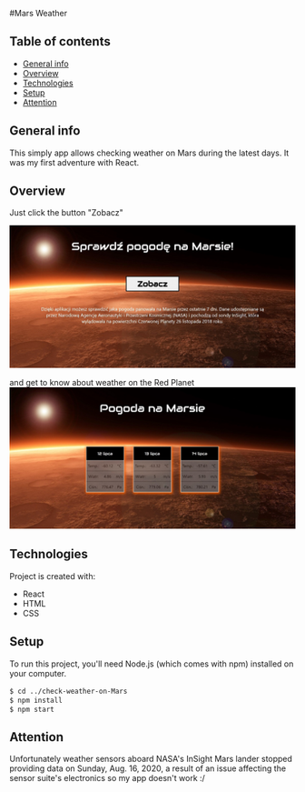 #Mars Weather
## Table of contents
* [General info](#general-info)
* [Overview](#overwiev)
* [Technologies](#technologies)
* [Setup](#setup)
* [Attention](#attention)

## General info
This simply app allows checking weather on Mars during the latest days. It was my first adventure with React.

## Overview
Just click the button "Zobacz"

![Algorithm schema](./src/images/mars_first_side_min.jpg)

and get to know about weather on the Red Planet
![Algorithm schema](./src/images/mars_weather.jpg)

## Technologies
Project is created with:
* React
* HTML
* CSS

## Setup
To run this project, you'll need Node.js (which comes with npm) installed on your computer. 
```
$ cd ../check-weather-on-Mars
$ npm install
$ npm start
```
## Attention
Unfortunately weather sensors aboard NASA's InSight Mars lander stopped providing data on Sunday, Aug. 16, 2020, a result of an issue affecting the sensor suite's electronics so my app doesn't work :/
